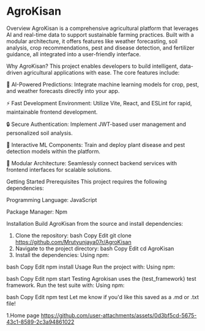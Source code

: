 # AgroKisan
Overview
AgroKisan is a comprehensive agricultural platform that leverages AI and real-time data to support sustainable farming practices. Built with a modular architecture, it offers features like weather forecasting, soil analysis, crop recommendations, pest and disease detection, and fertilizer guidance, all integrated into a user-friendly interface.

Why AgroKisan?
This project enables developers to build intelligent, data-driven agricultural applications with ease. The core features include:

🌾 AI-Powered Predictions: Integrate machine learning models for crop, pest, and weather forecasts directly into your app.

⚡ Fast Development Environment: Utilize Vite, React, and ESLint for rapid, maintainable frontend development.

🔒 Secure Authentication: Implement JWT-based user management and personalized soil analysis.

🧪 Interactive ML Components: Train and deploy plant disease and pest detection models within the platform.

🔄 Modular Architecture: Seamlessly connect backend services with frontend interfaces for scalable solutions.

Getting Started
Prerequisites
This project requires the following dependencies:

Programming Language: JavaScript

Package Manager: Npm

Installation
Build AgroKisan from the source and install dependencies:

1. Clone the repository:
bash
Copy
Edit
git clone https://github.com/Mrutyunjaya07r/AgroKisan
2. Navigate to the project directory:
bash
Copy
Edit
cd AgroKisan
3. Install the dependencies:
Using npm:

bash
Copy
Edit
npm install
Usage
Run the project with:
Using npm:

bash
Copy
Edit
npm start
Testing
Agrokisan uses the {test_framework} test framework. Run the test suite with:
Using npm:

bash
Copy
Edit
npm test
Let me know if you'd like this saved as a .md or .txt file!

1.Home page
https://github.com/user-attachments/assets/0d3bf5cd-5675-43c1-8589-2c3a94861022
